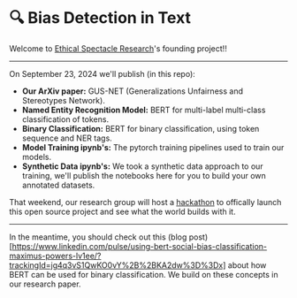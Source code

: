 # 🔍 Bias Detection in Text

Welcome to [Ethical Spectacle Research](https:/ethicalspectacle.org)'s founding project!!

---

On September 23, 2024 we'll publish (in this repo):

- **Our ArXiv paper:** GUS-NET (Generalizations Unfairness and Stereotypes Network).
- **Named Entity Recognition Model:** BERT for multi-label multi-class classification of tokens.
- **Binary Classification:** BERT for binary classification, using token sequence and NER tags.
- **Model Training ipynb's:** The pytorch training pipelines used to train our models.
- **Synthetic Data ipynb's:** We took a synthetic data approach to our training, we'll publish the notebooks here for you to build your own annotated datasets.

That weekend, our research group will host a [hackathon](https://ethicalspectacle.org/hackathon?id=8) to offically launch this open source project and see what the world builds with it.

---

In the meantime, you should check out this (blog post)[https://www.linkedin.com/pulse/using-bert-social-bias-classification-maximus-powers-lv1ee/?trackingId=jg4q3vS1QwKO0vY%2B%2BKA2dw%3D%3Dx] about how BERT can be used for binary classification. We build on these concepts in our research paper.